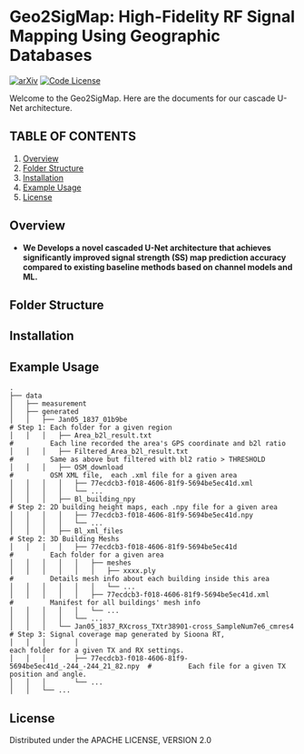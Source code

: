 # Geo2SigMap: High-Fidelity RF Signal Mapping Using Geographic Databases
[![arXiv](https://img.shields.io/badge/arXiv-2312.14303-green?color=FF8000?color=009922)](https://arxiv.org/abs/2312.14303)
[![Code License](https://img.shields.io/badge/Code%20License-Apache_2.0-yellow.svg)](https://github.com/dvlab-research/LongLoRA/blob/main/LICENSE)


Welcome to the Geo2SigMap. Here are the documents for our cascade U-Net architecture. 

## TABLE OF CONTENTS
1. [Overview](#overview)
2. [Folder Structure](#folder-structure)
3. [Installation](#installation)
4. [Example Usage](#example-usage)
5. [License](#license)

## Overview

* **We Develops a novel cascaded U-Net architecture that achieves significantly improved signal strength (SS) map prediction accuracy compared to existing baseline methods based on channel models and ML.**

## Folder Structure
   
## Installation


## Example Usage

    .
    ├── data
    │   ├── measurement
    │   ├── generated
    │   │   ├── Jan05_1837_01b9be                                                 # Step 1: Each folder for a given region
    │   │   │   ├── Area_b2l_result.txt                                           #         Each line recorded the area's GPS coordinate and b2l ratio
    │   │   │   ├── Filtered_Area_b2l_result.txt                                  #         Same as above but filtered with bl2 ratio > THRESHOLD
    │   │   │   ├── OSM_download                                                  #         OSM XML file,  each .xml file for a given area
    │   │   │   │   ├── 77ecdcb3-f018-4606-81f9-5694be5ec41d.xml                     
    │   │   │   │   └── ...
    │   │   │   ├── Bl_building_npy                                               # Step 2: 2D building height maps, each .npy file for a given area
    │   │   │   │   ├── 77ecdcb3-f018-4606-81f9-5694be5ec41d.npy                      
    │   │   │   │   └── ...
    │   │   │   ├── Bl_xml_files                                                  # Step 2: 3D Building Meshs
    │   │   │   │   ├── 77ecdcb3-f018-4606-81f9-5694be5ec41d                      #         Each folder for a given area   
    │   │   │   │   │   ├── meshes
    │   │   │   │   │   │   ├── xxxx.ply                                          #         Details mesh info about each building inside this area
    │   │   │   │   │   │   └── ...
    │   │   │   │   │   ├── 77ecdcb3-f018-4606-81f9-5694be5ec41d.xml              #         Manifest for all buildings' mesh info
    │   │   │   │   │   └── ...
    │   │   │   │   └── ...
    │   │   │   └── Jan05_1837_RXcross_TXtr38901-cross_SampleNum7e6_cmres4        # Step 3: Signal coverage map generated by Sioona RT, 
    │   │   │       │                                                                            each folder for a given TX and RX settings.
    │   │   │       ├── 77ecdcb3-f018-4606-81f9-5694be5ec41d_-244_-244_21_82.npy  #         Each file for a given TX position and angle.
    │   │   │       └── ...
    │   │   └── ...

    




## License

Distributed under the APACHE LICENSE, VERSION 2.0
